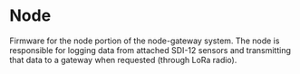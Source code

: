 # Node

Firmware for the node portion of the node-gateway system.  The node is responsible for logging data from attached SDI-12 
sensors and transmitting that data to a gateway when requested (through LoRa radio).
